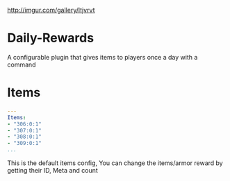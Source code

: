 http://imgur.com/gallery/ltjvrvt

# Daily-Rewards

A configurable plugin that gives items to players once a day with a command

# Items

```yaml
---
Items:
- "306:0:1"
- "307:0:1"
- "308:0:1"
- "309:0:1"
...
```

This is the default items config, You can change the items/armor reward by getting their ID, Meta and count
